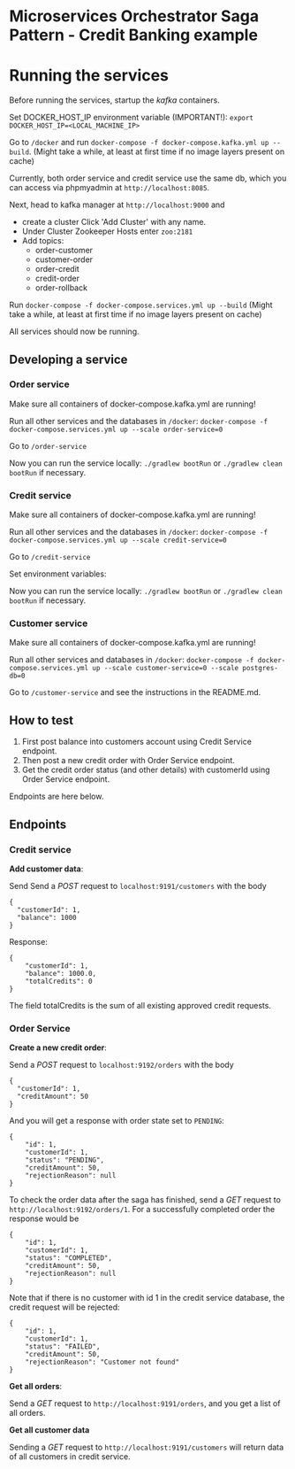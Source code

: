 # Microservices Orchestrator Saga Pattern - Credit Banking example

# Running the services

Before running the services, startup the *kafka* containers. 

Set DOCKER_HOST_IP environment variable (IMPORTANT!): `export DOCKER_HOST_IP=<LOCAL_MACHINE_IP>`

Go to `/docker` and run `docker-compose -f docker-compose.kafka.yml up --build`. (Might take a while, at least at first time if no image layers present on cache)

Currently, both order service and credit service use the same db, which you can access via phpmyadmin at `http://localhost:8085`.

Next, head to kafka manager at `http://localhost:9000` and 

- create a cluster Click 'Add Cluster' with any name.
- Under Cluster Zookeeper Hosts enter `zoo:2181`
- Add topics:
  - order-customer
  - customer-order
  - order-credit
  - credit-order
  - order-rollback

Run `docker-compose -f docker-compose.services.yml up --build` (Might take a while, at least at first time if no image layers present on cache)

All services should now be running.

## Developing a service

### Order service

Make sure all containers of docker-compose.kafka.yml are running!

Run all other services and the databases in `/docker`: `docker-compose -f docker-compose.services.yml up --scale order-service=0`

Go to `/order-service`

Now you can run the service locally:  `./gradlew bootRun` or `./gradlew clean bootRun` if necessary. 

### Credit service

Make sure all containers of docker-compose.kafka.yml are running!

Run all other services and the databases in `/docker`: `docker-compose -f docker-compose.services.yml up --scale credit-service=0`

Go to `/credit-service`

Set environment variables:


Now you can run the service locally:  `./gradlew bootRun` or `./gradlew clean bootRun` if necessary. 

### Customer service

Make sure all containers of docker-compose.kafka.yml are running!

Run all other services and databases in `/docker`: `docker-compose -f docker-compose.services.yml up --scale customer-service=0 --scale postgres-db=0`

Go to `/customer-service` and see the instructions in the README.md.

## How to test

1. First post balance into customers account using Credit Service endpoint.
2. Then post a new credit order with Order Service endpoint.
3. Get the credit order status (and other details) with customerId using Order Service endpoint.

Endpoints are here below.

## Endpoints 

### Credit service

**Add customer data**:

Send Send a *POST* request to `localhost:9191/customers` with the body 

```
{
  "customerId": 1,
  "balance": 1000
}
```
Response:

```
{
    "customerId": 1,
    "balance": 1000.0,
    "totalCredits": 0
}
```
The field totalCredits is the sum of all existing approved credit requests.

### Order Service

**Create a new credit order**:

Send a *POST* request to `localhost:9192/orders` with the body 

```
{
  "customerId": 1,
  "creditAmount": 50
}
```

And you will get a response with order state set to `PENDING`:

```
{
    "id": 1,
    "customerId": 1,
    "status": "PENDING",
    "creditAmount": 50,
    "rejectionReason": null
}
```

To check the order data after the saga has finished, send a *GET* request to `http://localhost:9192/orders/1`. For a successfully completed order the response would be 

```
{
    "id": 1,
    "customerId": 1,
    "status": "COMPLETED",
    "creditAmount": 50,
    "rejectionReason": null
}
```

Note that if there is no customer with id 1 in the credit service database, the credit request will be rejected:


```
{
    "id": 1,
    "customerId": 1,
    "status": "FAILED",
    "creditAmount": 50,
    "rejectionReason": "Customer not found"
}
```

**Get all orders**:

Send a *GET* request to `http://localhost:9191/orders`, and you get a list of all orders.


**Get all customer data**

Sending a *GET* request to `http://localhost:9191/customers` will return data of all customers in credit service.
